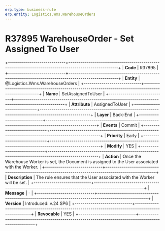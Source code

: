 ```yaml
---
erp.type: business-rule
erp.entity: Logistics.Wms.WarehouseOrders
---
```


# R37895 WarehouseOrder - Set Assigned To User 
+-----------------------------+-------------------------------------------------------------------------------------------------------+
| **Code**                    | R37895                                                                                                |
+-----------------------------+-------------------------------------------------------------------------------------------------------+
| **Entity**                  | @Logistics.Wms.WarehouseOrders                                                                        |
+-----------------------------+-------------------------------------------------------------------------------------------------------+
| **Name**                    | SetAssignedToUser                                                                                     |
+-----------------------------+-------------------------------------------------------------------------------------------------------+
| **Attribute**               | AssignedToUser                                                                                        |
+-----------------------------+-------------------------------------------------------------------------------------------------------+
| **Layer**                   | Back-End                                                                                              |
+-----------------------------+-------------------------------------------------------------------------------------------------------+
| **Events**                  | Commit                                                                                                |
+-----------------------------+-------------------------------------------------------------------------------------------------------+
| **Priority**                | Early                                                                                                 |
+-----------------------------+-------------------------------------------------------------------------------------------------------+
| **Modify**                  | YES                                                                                                   |
+-----------------------------+-------------------------------------------------------------------------------------------------------+
| **Action**                  | Once the Warehouse Worker is set, the Document is assigned to the User associated with the Worker.    |
+-----------------------------+-------------------------------------------------------------------------------------------------------+
| **Description**             | The rule ensures that the User associated with the Worker will be set.                                |
+-----------------------------+-------------------------------------------------------------------------------------------------------+
| **Message**                 | \-                                                                                                    |
+-----------------------------+-------------------------------------------------------------------------------------------------------+
| **Version**                 | Introduced: v.24 SP6                                                                                           |
+-----------------------------+-------------------------------------------------------------------------------------------------------+
| **Revocable**               | YES                                                                                                   |
+-----------------------------+-------------------------------------------------------------------------------------------------------+
